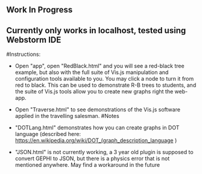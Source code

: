 ## Work In Progress
## Currently only works in localhost, tested using Webstorm IDE
#Instructions:
- Open "app", open "RedBlack.html" and you will see a red-black tree example, but also with the full suite of Vis.js manipulation and configuration tools available to you. You may click a node to turn it from red to black. This can be used to demonstrate R-B trees to students, and the suite of Vis.js tools allow you to create new graphs right the web-app.

- Open "Traverse.html" to see demonstrations of the Vis.js software applied in the travelling salesman. 
#Notes
- "DOTLang.html" demonstrates how you can create graphs in DOT language (described here: https://en.wikipedia.org/wiki/DOT_(graph_description_language )
- "JSON.html" is not currently working, a 3 year old plugin is supposed to convert GEPHI to JSON, but there is a physics error that is not mentioned anywhere. May find a workaround in the future
